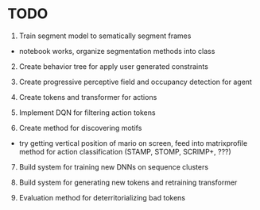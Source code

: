 

# TODO

1. Train segment model to sematically segment frames
 - notebook works, organize segmentation methods into class

2. Create behavior tree for apply user generated constraints

3. Create progressive perceptive field and occupancy detection for agent

4. Create tokens and transformer for actions

5. Implement DQN for filtering action tokens

6. Create method for discovering motifs
 - try getting vertical position of mario on screen, feed into matrixprofile method for action classification (STAMP, STOMP, SCRIMP+, ???)

7. Build system for training new DNNs on sequence clusters

8. Build system for generating new tokens and retraining transformer

9. Evaluation method for deterritorializing bad tokens


